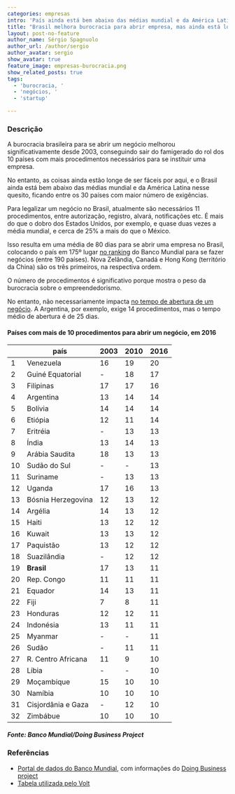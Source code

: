 ```yaml
---
categories: empresas
intro: 'País ainda está bem abaixo das médias mundial e da América Latina'
title: "Brasil melhora burocracia para abrir empresa, mas ainda está longe de concorrentes"
layout: post-no-feature
author_name: Sérgio Spagnuolo
author_url: /author/sergio
author_avatar: sergio
show_avatar: true
feature_image: empresas-burocracia.png
show_related_posts: true
tags:
  - 'burocracia, '
  - 'negócios, '
  - 'startup'

---
```


### Descrição

A burocracia brasileira para se abrir um negócio melhorou significativamente desde 2003, conseguindo sair do famigerado do rol dos 10 países com mais procedimentos necessários para se instituir uma empresa.

No entanto, as coisas ainda estão longe de ser fáceis por aqui, e o Brasil ainda está bem abaixo das médias mundial e da América Latina nesse quesito, ficando entre os 30 países com maior número de exigências.

Para legalizar um negócio no Brasil, atualmente são necessários 11 procedimentos, entre autorização, registro, alvará, notificações etc. É mais do que o dobro dos Estados Unidos, por exemplo, e quase duas vezes a média mundial, e cerca de 25% a mais do que o México.

Isso resulta em uma média de 80 dias para se abrir uma empresa no Brasil, colocando o país em 175º lugar [no ranking](http://www.doingbusiness.org/data/exploretopics/starting-a-business) do Banco Mundial para se fazer negócios (entre 190 países). Nova Zelândia, Canadá e Hong Kong (território da China) são os três primeiros, na respectiva ordem.

O número de procedimentos é significativo porque mostra o peso da burocracia sobre o empreendedorismo.

No entanto, não necessariamente impacta [no tempo de abertura de um negócio](_posts/2017-05-17-abrir-negocio-mundo.md). A Argentina, por exemplo, exige 14 procedimentos, mas o tempo médio de abertura é de 25 dias.

#### Países com mais de 10 procedimentos para abrir um negócio, em 2016

|      |    país            | 2003 | 2010 | 2016 |
|------|--------------------|------|------|----|
| 1    | Venezuela          | 16   | 19   | 20 |
| 2    | Guiné Equatorial   | -    | 18   | 17 |
| 3    | Filipinas          | 17   | 17   | 16 |
| 4    | Argentina          | 13   | 14   | 14 |
| 5    | Bolívia            | 14   | 14   | 14 |
| 6    | Etiópia            | 12   | 11   | 14 |
| 7    | Eritréia           | -    | 13   | 13 |
| 8    | Índia              | 13   | 14   | 13 |
| 9    | Arábia Saudita     | 18   | 13   | 13 |
| 10   | Sudão do Sul       | -    | -    | 13 |
| 11   | Suriname           | -    | 13   | 13 |
| 12   | Uganda             | 17   | 16   | 13 |
| 13   | Bósnia Herzegovina | 12   | 13   | 12 |
| 14   | Argélia            | 14   | 13   | 12 |
| 15   | Haiti              | 13   | 12   | 12 |
| 16   | Kuwait             | 13   | 13   | 12 |
| 17   | Paquistão          | 13   | 12   | 12 |
| 18   | Suazilândia        | -    | 12   | 12 |
| 19   | **Brasil**         | 17   | 13   | 11 |
| 20   | Rep. Congo         | 11   | 11   | 11 |
| 21   | Equador            | 14   | 13   | 11 |
| 22   | Fiji               | 7    | 8    | 11 |
| 23   | Honduras           | 12   | 12   | 11 |
| 24   | Indonésia          | 13   | 11   | 11 |
| 25   | Myanmar            | -    | -    | 11 |
| 26   | Sudão              | -    | 11   | 11 |
| 27   | R. Centro Africana | 11   | 9    | 10 |
| 28   | Líbia              | -    | -    | 10 |
| 29   | Moçambique         | 15   | 10   | 10 |
| 30   | Namíbia            | 10   | 10   | 10 |
| 31   | Cisjordânia e Gaza | -    | 12   | 10 |
| 32   | Zimbábue           | 10   | 10   | 10 |

##### Fonte: Banco Mundial/Doing Business Project


### Referências

- [Portal de dados do Banco Mundial](http://data.worldbank.org/indicator/IC.REG.PROC?locations=BR-US-MX-IN-CN-1W-ZJ&year_high_desc=true), com informações do [Doing Business project](http://doingbusiness.org)
- [Tabela utilizada pelo Volt](https://docs.google.com/spreadsheets/d/1cO-PfiARUWSU9GxvGcQXB6Vq15eh5YOnCo3P0tCeZTc/edit#gid=1505977393)
